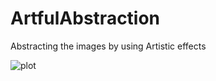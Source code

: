 # ArtfulAbstraction
Abstracting the images by using Artistic effects


![plot](./ArtfulAbstraction/FigureScreenShot.PNG)
